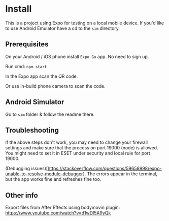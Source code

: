 # Install

This is a project using Expo for testing on a local mobile device. If you'd like to use Android Emulator have a cd to the `sim` directory.

## Prerequisites

On your Android / iOS phone install `Expo Go` app. No need to sign up.

Run cmd:
`npm start`

In the Expo app scan the QR code.

Or use in-build phone camera to scan the code.

## Android Simulator
Go to `sim` folder & follow the readme there.

## Troubleshooting

If the above steps don't work, you may need to change your firewall settings and make sure that the process on port 19000 (node) is allowed. You might need to set it in ESET under security and local rule for port 19000.

(Debugging issues)[https://stackoverflow.com/questions/59658998/expo-unable-to-resolve-module-debugger]. The errors appear in the terminal, but the app works fine and refreshes fine too.

## Other info

Export files from After Effects using bodymovin plugin:
https://www.youtube.com/watch?v=d1wDl5A9yQk